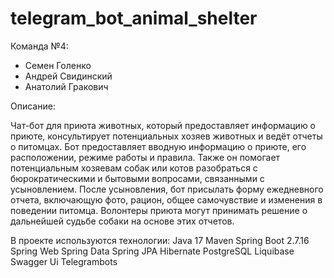 # telegram_bot_animal_shelter
Команда №4:
- Семен Голенко
- Андрей Свидинский
- Анатолий Гракович

Описание:

Чат-бот для приюта животных, который предоставляет информацию о приюте, консультирует потенциальных хозяев животных и ведёт отчеты о питомцах. 
Бот предоставляет вводную информацию о приюте, его расположении, режиме работы и правила. 
Также он помогает потенциальным хозяевам собак или котов разобраться с бюрократическими и бытовыми вопросами, связанными с усыновлением. 
После усыновления, бот присылать форму ежедневного отчета, включающую фото, рацион, общее самочувствие и изменения в поведении питомца. 
Волонтеры приюта могут принимать решение о дальнейшей судьбе собаки на основе этих отчетов. 

В проекте используются технологии:
Java 17
Maven
Spring Boot 2.7.16
Spring Web
Spring Data
Spring JPA
Hibernate
PostgreSQL
Liquibase
Swagger Ui
Telegrambots 

